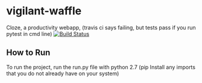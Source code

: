# vigilant-waffle
Cloze, a productivity webapp, (travis ci says failing, but tests pass if you run pytest in cmd line)
[![Build Status](https://travis-ci.com/sjkchang/vigilant-waffle.svg?branch=master)](https://travis-ci.com/sjkchang/vigilant-waffle)
## How to Run
To run the project, run the run.py file with python 2.7 (pip Install any imports that you do not already have on your system)
